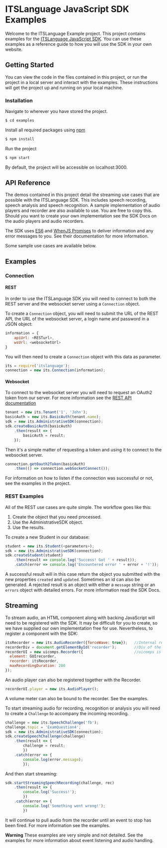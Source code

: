 # ITSLanguage JavaScript SDK Examples

Welcome to the ITSLanguage Example project. This project contains examples for
the [ITSLanguage JavaScript SDK](https://www.npmjs.com/package/itslanguage).
You can use these examples as a reference guide to how you will use the SDK in your own website.

## Getting Started

You can view the code in the files contained in this project, or run the project in a local server
and interact with the examples. These instructions will get the project up and running on your local machine.

### Installation

Navigate to wherever you have stored the project.

```sh
$ cd examples
```

Install all required packages using [npm](https://www.npmjs.com/)

```sh
$ npm install
```

Run the project

```sh
$ npm start
```

By default, the project will be accessible on localhost:3000.

## API Reference

The demos contained in this project detail the streaming use cases that are possible with the ITSLanguage SDK. This includes 
speech recording, speech analysis and speech recognition. A sample implementation of audio players and recorder are also available
to use. You are free to copy this.
Should you want to create your own implementation see the SDK Docs on the audio players and audio recorders.

The SDK uses [ES6](https://developer.mozilla.org/en/docs/Web/JavaScript/Reference/Global_Objects/Promise)
and [WhenJS Promises](https://github.com/cujojs/when) to deliver information and any error messages to you.
See their documentation for more information.

Some sample use cases are available below.

## Examples

### Connection

#### REST
In order to use the ITSLanguage SDK you will need to connect to both the REST server and the
websocket server using a `Connection` object.

To create a `Connection` object, you will need to submit the URL of the REST API, the URL of the websocket server,
a login name and password in a JSON object:
```javascript
information = {
    apiUrl: <RESTurl>,
    wsUrl: <websocketUrl>
}
```
You will then need to create a `Connection` object with this data as parameter.
```javascript
its = require('itslanguage');
connection = new its.Connection(information);
```

#### Websocket

To connect to the websocket server you will need to request an OAuth2 token from our server. For more information see the [REST API
documentation](https://itslanguage.github.io/itslanguage-docs/)
```javascript
tenant = new its.Tenant('1', 'John');
basicAuth = new its.BasicAuth(tenant.name);
sdk = new its.AdministrativeSDK(connection);
sdk.createBasicAuth(basicAuth)
    .then(result => {
        basicAuth = result;
    });
```

Then it's a simple matter of requesting a token and using it to connect to the websocket server.
```javascript
connection.getOauth2Token(basicAuth)
    .then(() => connection.webSocketConnect());
```
For information on how to listen if the connection was successful or not, see the examples in the project.

### REST Examples

All of the REST use cases are quite simple. The workflow goes like this:
1. Create the object that you need processed.
3. Use the AdministrativeSDK object.
4. Use the results.

To create a new Student in our database:
```javascript
student = new its.Student(<parameters>);
sdk = new its.AdministrativeSDK(connection);
sdk.createStudent(student)
    .then(result => console.log('Success! Got ' + result));
    .catch(error => console.log('Encountered error ' + error + '!'));
```
A successful result will in this case return the object you submitted with the new properties `created` and `updated`.
Sometimes an id can also be generated.
A rejected result is an object with either a `message` string or an `errors` object with detailed errors.
For more information read the SDK Docs.

## Streaming

To stream audio, an HTML component along with backing JavaScript will need to be registered with the SDK. It may be difficult for
you to create, so we have supplied our own implementation free for use.
Nevertheless, to register a component with the SDK:
```javascript
itsRecorder = new its.AudioRecorder({forceWave: true});   //Internal representation of an audio recorder. Force wave format recording.
recorderDiv = document.getElementById('recorder');        //Div of the custom HTML element representing a recorder.
recorderUI = new uicomps.Recorder({                       //uicomps is a home made library that links HTML elements to the internal audio functionality.
  element: GUIrecorder,
  recorder: itsRecorder,
  maxRecordingDuration: 200
});
```
An audio player can also be registered together with the Recorder.
```javascript
recorderUI.player = new its.AudioPlayer();
```
A volume meter can also be bound to the recorder. See the examples.

To start streaming audio for recording, recognition or analysis you will need to create a `Challenge` to accompany
the incoming recording.
```javascript
challenge = new its.SpeechChallenge('fb');
challenge.topic = 'ExamQuestion4';
sdk = new its.AdministrativeSDK(connection);
sdk.createSpeechChallenge(challenge)
    .then(result => {
        challenge = result;
        })
    .catch(error => {
        console.log(error.message);
        });
```
And then start streaming:
```javascript
sdk.startStreamingSpeechRecording(challenge, rec)
    .then(result => {
        console.log('Success!');
        })
    .catch(error => {
        console.log('Something went wrong!');
        })
```
It will continue to pull audio from the recorder until an event to stop has been fired. For more information see the examples.

**Warning** These examples are very simple and not detailed. See the examples for more information about event listening and audio handling.